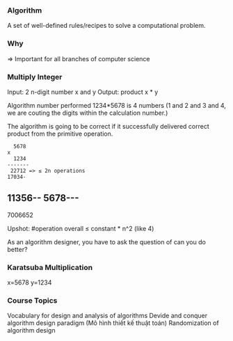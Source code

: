 ### Algorithm

A set of well-defined rules/recipes to solve a computational problem.

### Why

=> Important for all branches of computer science

### Multiply Integer

Input: 2 n-digit number x and y
Output: product x * y

Algorithm number performed 1234*5678 is 4 numbers (1 and 2 and 3 and 4, we are couting the digits within the calculation number.)

The algorithm is going to be correct if it successfully delivered correct product from the primitive operation.

      5678
    x
      1234
    -------
     22712 => ≤ 2n operations
    17034-
   11356--
   5678---
  ----------
   7006652

Upshot: #operation overall ≤ constant * n^2 (like 4)

As an algorithm designer, you have to ask the question of can you do better?

### Karatsuba Multiplication
x=5678
y=1234


### Course Topics

Vocabulary for design and analysis of algorithms
Devide and conquer algorithm design paradigm (Mô hình thiết kế thuật toán)
Randomization of algorithm design